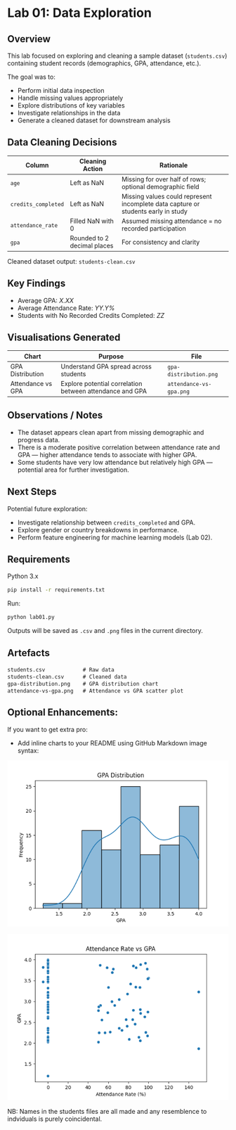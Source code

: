 # Lab 01: Data Exploration

## Overview

This lab focused on exploring and cleaning a sample dataset (`students.csv`) containing student records (demographics, GPA, attendance, etc.).

The goal was to:
- Perform initial data inspection
- Handle missing values appropriately
- Explore distributions of key variables
- Investigate relationships in the data
- Generate a cleaned dataset for downstream analysis

## Data Cleaning Decisions

| Column             | Cleaning Action | Rationale |
|-------------------|-----------------|-----------|
| `age`              | Left as NaN     | Missing for over half of rows; optional demographic field |
| `credits_completed`| Left as NaN     | Missing values could represent incomplete data capture or students early in study |
| `attendance_rate`  | Filled NaN with 0 | Assumed missing attendance = no recorded participation |
| `gpa`              | Rounded to 2 decimal places | For consistency and clarity |

Cleaned dataset output: `students-clean.csv`

## Key Findings

- Average GPA: *X.XX*
- Average Attendance Rate: *YY.Y%*
- Students with No Recorded Credits Completed: *ZZ*

## Visualisations Generated

| Chart | Purpose | File |
|-------|---------|------|
| GPA Distribution | Understand GPA spread across students | `gpa-distribution.png` |
| Attendance vs GPA | Explore potential correlation between attendance and GPA | `attendance-vs-gpa.png` |

## Observations / Notes

- The dataset appears clean apart from missing demographic and progress data.
- There is a moderate positive correlation between attendance rate and GPA — higher attendance tends to associate with higher GPA.
- Some students have very low attendance but relatively high GPA — potential area for further investigation.

## Next Steps

Potential future exploration:
- Investigate relationship between `credits_completed` and GPA.
- Explore gender or country breakdowns in performance.
- Perform feature engineering for machine learning models (Lab 02).

## Requirements

Python 3.x

```bash
pip install -r requirements.txt
```

Run:

```bash
python lab01.py
```

Outputs will be saved as `.csv` and `.png` files in the current directory.

## Artefacts

```
students.csv            # Raw data
students-clean.csv      # Cleaned data
gpa-distribution.png    # GPA distribution chart
attendance-vs-gpa.png   # Attendance vs GPA scatter plot
```

## Optional Enhancements:
If you want to get extra pro:
- Add inline charts to your README using GitHub Markdown image syntax:

![GPA Distribution](gpa-distribution.png)

![Attendance vs. GPA](attendance-vs-gpa.png)

NB: Names in the students files are all made and any resemblence to indviduals is purely coincidental.
